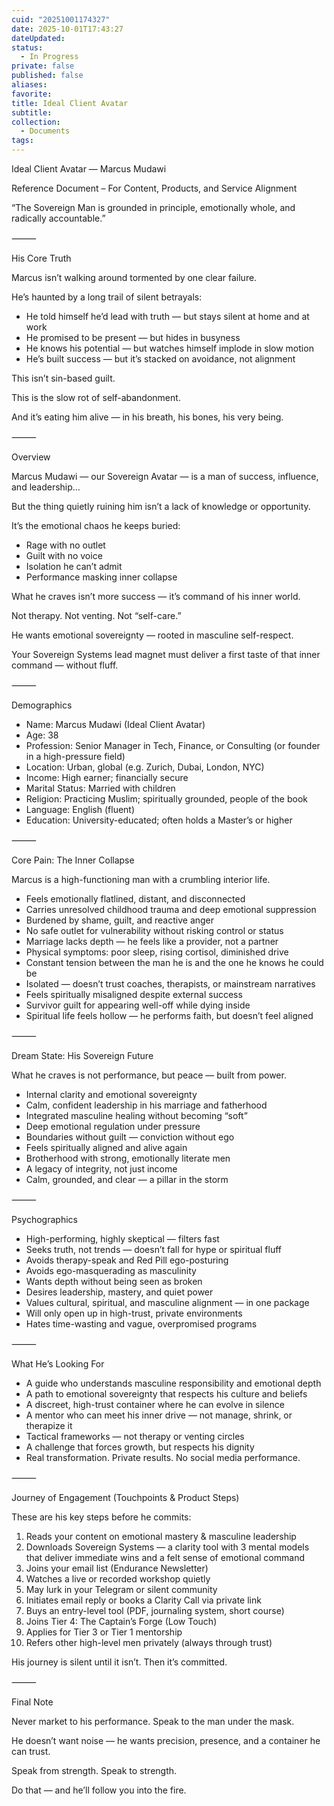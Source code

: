 ```yaml
---
cuid: "20251001174327"
date: 2025-10-01T17:43:27
dateUpdated:
status:
  - In Progress
private: false
published: false
aliases:
favorite:
title: Ideal Client Avatar
subtitle:
collection:
  - Documents
tags:
---
```

Ideal Client Avatar — Marcus Mudawi

Reference Document – For Content, Products, and Service Alignment

  

“The Sovereign Man is grounded in principle, emotionally whole, and radically accountable.”

  

⸻

  


His Core Truth

Marcus isn’t walking around tormented by one clear failure.

He’s haunted by a long trail of silent betrayals:

- He told himself he’d lead with truth — but stays silent at home and at work
- He promised to be present — but hides in busyness
- He knows his potential — but watches himself implode in slow motion
- He’s built success — but it’s stacked on avoidance, not alignment

  

This isn’t sin-based guilt.

This is the slow rot of self-abandonment.

And it’s eating him alive — in his breath, his bones, his very being.

  

⸻

  

Overview

Marcus Mudawi — our Sovereign Avatar — is a man of success, influence, and leadership…

  

But the thing quietly ruining him isn’t a lack of knowledge or opportunity.

It’s the emotional chaos he keeps buried:

- Rage with no outlet
- Guilt with no voice
- Isolation he can’t admit
- Performance masking inner collapse

  

What he craves isn’t more success — it’s command of his inner world.

Not therapy. Not venting. Not “self-care.”

He wants emotional sovereignty — rooted in masculine self-respect.

  

Your Sovereign Systems lead magnet must deliver a first taste of that inner command — without fluff.

  

⸻

  

Demographics

- Name: Marcus Mudawi (Ideal Client Avatar)
- Age: 38
- Profession: Senior Manager in Tech, Finance, or Consulting (or founder in a high-pressure field)
- Location: Urban, global (e.g. Zurich, Dubai, London, NYC)
- Income: High earner; financially secure
- Marital Status: Married with children
- Religion: Practicing Muslim; spiritually grounded, people of the book
- Language: English (fluent)
- Education: University-educated; often holds a Master’s or higher

  

⸻

  

Core Pain: The Inner Collapse

Marcus is a high-functioning man with a crumbling interior life.

- Feels emotionally flatlined, distant, and disconnected
- Carries unresolved childhood trauma and deep emotional suppression
- Burdened by shame, guilt, and reactive anger
- No safe outlet for vulnerability without risking control or status
- Marriage lacks depth — he feels like a provider, not a partner
- Physical symptoms: poor sleep, rising cortisol, diminished drive
- Constant tension between the man he is and the one he knows he could be
- Isolated — doesn’t trust coaches, therapists, or mainstream narratives
- Feels spiritually misaligned despite external success
- Survivor guilt for appearing well-off while dying inside
- Spiritual life feels hollow — he performs faith, but doesn’t feel aligned

  

⸻

  

Dream State: His Sovereign Future

What he craves is not performance, but peace — built from power.

- Internal clarity and emotional sovereignty
- Calm, confident leadership in his marriage and fatherhood
- Integrated masculine healing without becoming “soft”
- Deep emotional regulation under pressure
- Boundaries without guilt — conviction without ego
- Feels spiritually aligned and alive again
- Brotherhood with strong, emotionally literate men
- A legacy of integrity, not just income
- Calm, grounded, and clear — a pillar in the storm

  

⸻

  

Psychographics

- High-performing, highly skeptical — filters fast
- Seeks truth, not trends — doesn’t fall for hype or spiritual fluff
- Avoids therapy-speak and Red Pill ego-posturing
- Avoids ego-masquerading as masculinity
- Wants depth without being seen as broken
- Desires leadership, mastery, and quiet power
- Values cultural, spiritual, and masculine alignment — in one package
- Will only open up in high-trust, private environments
- Hates time-wasting and vague, overpromised programs

  

⸻

  

What He’s Looking For

- A guide who understands masculine responsibility and emotional depth
- A path to emotional sovereignty that respects his culture and beliefs
- A discreet, high-trust container where he can evolve in silence
- A mentor who can meet his inner drive — not manage, shrink, or therapize it
- Tactical frameworks — not therapy or venting circles
- A challenge that forces growth, but respects his dignity
- Real transformation. Private results. No social media performance.

  

⸻

  

Journey of Engagement (Touchpoints & Product Steps)

These are his key steps before he commits:

1. Reads your content on emotional mastery & masculine leadership
2. Downloads Sovereign Systems — a clarity tool with 3 mental models that deliver immediate wins and a felt sense of emotional command
3. Joins your email list (Endurance Newsletter)
4. Watches a live or recorded workshop quietly
5. May lurk in your Telegram or silent community
6. Initiates email reply or books a Clarity Call via private link
7. Buys an entry-level tool (PDF, journaling system, short course)
8. Joins Tier 4: The Captain’s Forge (Low Touch)
9. Applies for Tier 3 or Tier 1 mentorship
10. Refers other high-level men privately (always through trust)

  

His journey is silent until it isn’t. Then it’s committed.

  

⸻

  

Final Note

Never market to his performance. Speak to the man under the mask.

He doesn’t want noise — he wants precision, presence, and a container he can trust.

Speak from strength. Speak to strength.

Do that — and he’ll follow you into the fire.